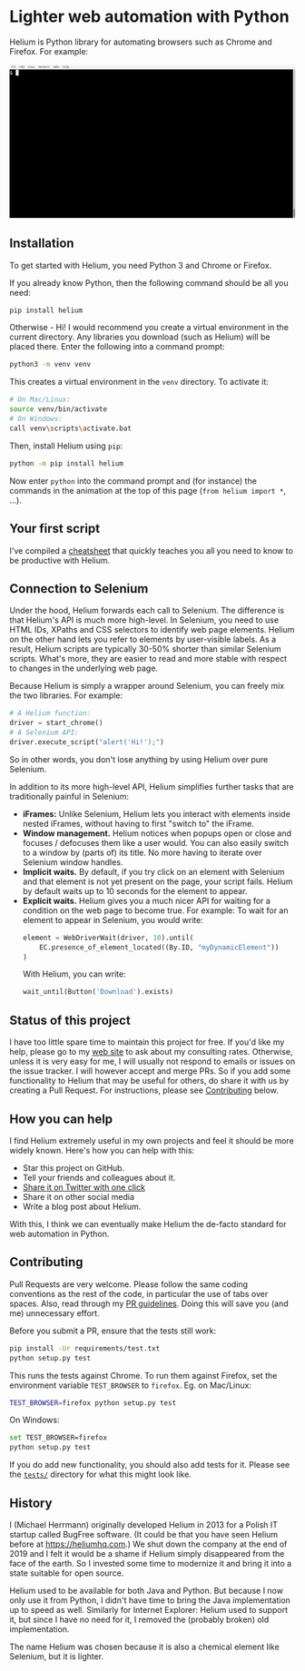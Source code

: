 # Lighter web automation with Python

Helium is Python library for automating browsers such as Chrome and Firefox.
For example:

![Helium Demo](docs/helium-demo.gif)

## Installation

To get started with Helium, you need Python 3 and Chrome or Firefox.

If you already know Python, then the following command should be all you need:

```bash
pip install helium
```

Otherwise - Hi! I would recommend you create a virtual environment in the
current directory. Any libraries you download (such as Helium) will be placed
there. Enter the following into a command prompt:

```bash
python3 -m venv venv
```

This creates a virtual environment in the `venv` directory. To activate it:

```bash
# On Mac/Linux:
source venv/bin/activate
# On Windows:
call venv\scripts\activate.bat
```

Then, install Helium using `pip`:

```bash
python -m pip install helium
```

Now enter `python` into the command prompt and (for instance) the commands in
the animation at the top of this page (`from helium import *`, ...).

## Your first script

I've compiled a [cheatsheet](docs/cheatsheet.md) that quickly teaches you all
you need to know to be productive with Helium.

## Connection to Selenium

Under the hood, Helium forwards each call to Selenium. The difference is that
Helium's API is much more high-level. In Selenium, you need to use HTML IDs,
XPaths and CSS selectors to identify web page elements. Helium on the other hand
lets you refer to elements by user-visible labels. As a result, Helium scripts
are typically 30-50% shorter than similar Selenium scripts. What's more, they
are easier to read and more stable with respect to changes in the underlying web
page.

Because Helium is simply a wrapper around Selenium, you can freely mix the two
libraries. For example:

```python
# A Helium function:
driver = start_chrome()
# A Selenium API:
driver.execute_script("alert('Hi!');")
```

So in other words, you don't lose anything by using Helium over pure Selenium.

In addition to its more high-level API, Helium simplifies further tasks that are
traditionally painful in Selenium:

- **iFrames:** Unlike Selenium, Helium lets you interact with elements inside
  nested iFrames, without having to first "switch to" the iFrame.
- **Window management.** Helium notices when popups open or close and focuses /
  defocuses them like a user would. You can also easily switch to a window by
  (parts of) its title. No more having to iterate over Selenium window handles.
- **Implicit waits.** By default, if you try click on an element with Selenium
  and that element is not yet present on the page, your script fails. Helium by
  default waits up to 10 seconds for the element to appear.
- **Explicit waits.** Helium gives you a much nicer API for waiting for a
  condition on the web page to become true. For example: To wait for an element
  to appear in Selenium, you would write:
  ```python
  element = WebDriverWait(driver, 10).until(
      EC.presence_of_element_located((By.ID, "myDynamicElement"))
  )
  ```
  With Helium, you can write:
  ```python
  wait_until(Button('Download').exists)
  ```

## Status of this project

I have too little spare time to maintain this project for free. If you'd like
my help, please go to my [web site](http://herrmann.io) to ask about my
consulting rates. Otherwise, unless it is very easy for me, I will usually not
respond to emails or issues on the issue tracker. I will however accept and
merge PRs. So if you add some functionality to Helium that may be useful for
others, do share it with us by creating a Pull Request. For instructions, please
see [Contributing](#Contributing) below.

## How you can help

I find Helium extremely useful in my own projects and feel it should be more
widely known. Here's how you can help with this:

- Star this project on GitHub.
- Tell your friends and colleagues about it.
- [Share it on Twitter with one click](https://twitter.com/intent/tweet?text=I%20find%20Helium%20very%20useful%20for%20web%20automation%20with%20Python%3A%20https%3A//github.com/mherrmann/helium)
- Share it on other social media
- Write a blog post about Helium.

With this, I think we can eventually make Helium the de-facto standard for web
automation in Python.

## Contributing

Pull Requests are very welcome. Please follow the same coding conventions as the
rest of the code, in particular the use of tabs over spaces. Also, read through my
[PR guidelines](https://gist.github.com/mherrmann/5ce21814789152c17abd91c0b3eaadca).
Doing this will save you (and me) unnecessary effort.

Before you submit a PR, ensure that the tests still work:

```bash
pip install -Ur requirements/test.txt
python setup.py test
```

This runs the tests against Chrome. To run them against Firefox, set the
environment variable `TEST_BROWSER` to `firefox`. Eg. on Mac/Linux:

```bash
TEST_BROWSER=firefox python setup.py test
```

On Windows:

```bash
set TEST_BROWSER=firefox
python setup.py test
```

If you do add new functionality, you should also add tests for it. Please see
the [`tests/`](tests) directory for what this might look like.

## History

I (Michael Herrmann) originally developed Helium in 2013 for a Polish IT startup
called BugFree software. (It could be that you have seen Helium before at
https://heliumhq.com.) We shut down the company at the end of 2019 and I felt it
would be a shame if Helium simply disappeared from the face of the earth. So I
invested some time to modernize it and bring it into a state suitable for open
source.

Helium used to be available for both Java and Python. But because I now only
use it from Python, I didn't have time to bring the Java implementation up to
speed as well. Similarly for Internet Explorer: Helium used to support it, but
since I have no need for it, I removed the (probably broken) old implementation.

The name Helium was chosen because it is also a chemical element like Selenium,
but it is lighter.
